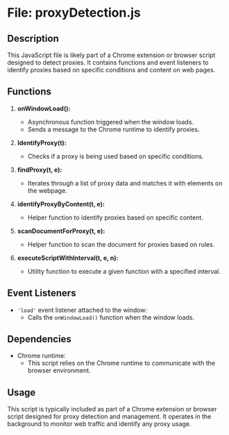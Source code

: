 # File: proxyDetection.js

## Description
This JavaScript file is likely part of a Chrome extension or browser script designed to detect proxies. It contains functions and event listeners to identify proxies based on specific conditions and content on web pages.

## Functions
1. **onWindowLoad():**
   - Asynchronous function triggered when the window loads.
   - Sends a message to the Chrome runtime to identify proxies.

2. **IdentifyProxy(t):**
   - Checks if a proxy is being used based on specific conditions.

3. **findProxy(t, e):**
   - Iterates through a list of proxy data and matches it with elements on the webpage.

4. **identifyProxyByContent(t, e):**
   - Helper function to identify proxies based on specific content.

5. **scanDocumentForProxy(t, e):**
   - Helper function to scan the document for proxies based on rules.

6. **executeScriptWithInterval(t, e, n):**
   - Utility function to execute a given function with a specified interval.

## Event Listeners
- `'load'` event listener attached to the window:
  - Calls the `onWindowLoad()` function when the window loads.

## Dependencies
- Chrome runtime:
  - This script relies on the Chrome runtime to communicate with the browser environment.

## Usage
This script is typically included as part of a Chrome extension or browser script designed for proxy detection and management. It operates in the background to monitor web traffic and identify any proxy usage.
